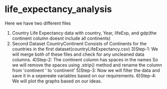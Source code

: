 # life_expectancy_analysis
Here we have two different files
  1) Country Life Expectancy data with country, Year, lifeExp, and gdp(the continent column doesnt include all continents)
  2) Second Dataset CountryContinent Consists of Continents for the countries in the first dataset(countryLifeExpectancy.csv)
  3)Step-1:
    We will merge both of these files and check for any uncleaned data columns.
  4)Step-2:
    The continent column has spaces in the names
    So we will remove the spaces using .strip() method and rename the column from 'continent ' to 'continent'
  5)Step-3:
    Now we will filter the data and save it in a sepereate variables based on our requirements.
  6)Step-4:
    We will plot the graphs based on our ideas.
